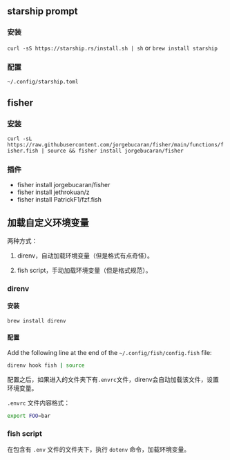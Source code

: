 ## starship prompt

### 安装
`curl -sS https://starship.rs/install.sh | sh` or `brew install starship`

### 配置
`~/.config/starship.toml`


## fisher

### [安装](https://github.com/jorgebucaran/fisher)
`curl -sL https://raw.githubusercontent.com/jorgebucaran/fisher/main/functions/fisher.fish | source && fisher install jorgebucaran/fisher`

### 插件
- fisher install jorgebucaran/fisher
- fisher install jethrokuan/z
- fisher install PatrickF1/fzf.fish


## 加载自定义环境变量

两种方式：

1. direnv，自动加载环境变量（但是格式有点奇怪）。

2. fish script，手动加载环境变量（但是格式规范）。

### direnv

#### 安装
`brew install direnv`

#### 配置
Add the following line at the end of the `~/.config/fish/config.fish` file:

```sh
direnv hook fish | source
```

配置之后，如果进入的文件夹下有`.envrc`文件，direnv会自动加载该文件，设置环境变量。

`.envrc` 文件内容格式：
```sh
export FOO=bar
```

### fish script

在包含有 `.env` 文件的文件夹下，执行 `dotenv` 命令，加载环境变量。
